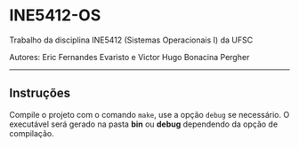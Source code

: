 # INE5412-OS

Trabalho da disciplina INE5412 (Sistemas Operacionais I) da UFSC

Autores: Eric Fernandes Evaristo e Victor Hugo Bonacina Pergher

---

## Instruções

Compile o projeto com o comando `make`, use a opção `debug` se necessário. O executável será gerado na pasta **bin** ou **debug** dependendo da opção de compilação.
